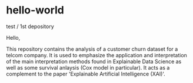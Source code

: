 # hello-world
test / 1st depository 

Hello, 

This repository contains the analysis of a customer churn dataset for a telcom company. It is used to emphasize the application and interpretation of the main interpretation methods found in Explainable Data Science as well as some survival anlaysis (Cox model in particular). It acts as a complement to the paper 'Explainable Artificial Intelligence (XAI)'. 

